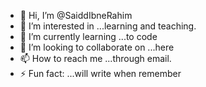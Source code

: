 - 👋 Hi, I’m @SaiddIbneRahim
- 👀 I’m interested in ...learning and teaching.
- 🌱 I’m currently learning ...to code
- 💞️ I’m looking to collaborate on ...here
- 📫 How to reach me ...through email.
-  ⚡ Fun fact: ...will write when remember

<!---
SaiddIbneRahim/SaiddIbneRahim is a ✨ special ✨ repository because its `README.md` (this file) appears on your GitHub profile.
You can click the Preview link to take a look at your changes.
--->
